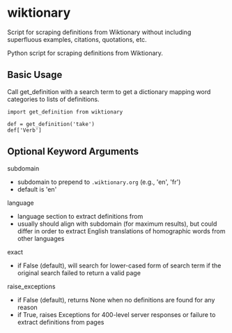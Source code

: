 # wiktionary
Script for scraping definitions from Wiktionary without including superfluous examples, citations, quotations, etc.

Python script for scraping definitions from Wiktionary.

## Basic Usage
Call get_definition with a search term to get a dictionary mapping word categories to lists of definitions.

```
import get_definition from wiktionary

def = get_definition('take')
def['Verb']
```
## Optional Keyword Arguments
subdomain
- subdomain to prepend to `.wiktionary.org` (e.g., 'en', 'fr')
- default is 'en'

language
- language section to extract definitions from
- usually should align with subdomain (for maximum results), but could differ in order to extract English translations of homographic words from other languages
  
exact
- if False (default), will search for lower-cased form of search term if the original search failed to return a valid page
  
raise_exceptions
- if False (default), returns None when no definitions are found for any reason
- if True, raises Exceptions for 400-level server responses or failure to extract definitions from pages



  

